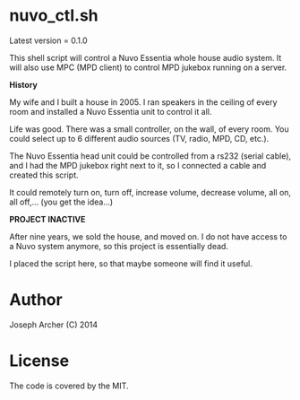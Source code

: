 nuvo_ctl.sh
=======

Latest version = 0.1.0

This shell script will control a Nuvo Essentia whole house audio system.
It will also use MPC (MPD client) to control MPD jukebox running on a server.

**History**

My wife and I built a house in 2005. I ran speakers in the ceiling of every room and installed a Nuvo Essentia unit to control it all.

Life was good. There was a small controller, on the wall, of every room. You could select up to 6 different audio sources (TV, radio, MPD, CD, etc.).

The Nuvo Essentia head unit could be controlled from a rs232 (serial cable), and I had the MPD jukebox right next to it, so I connected a cable and created this script.

It could remotely turn on, turn off, increase volume, decrease volume, all on, all off,... (you get the idea...)


**PROJECT INACTIVE**

After nine years, we sold the house, and moved on. I do not have access to a Nuvo system anymore, so this project is essentially dead.

I placed the script here, so that maybe someone will find it useful.


Author
======

Joseph Archer (C) 2014


License
=======

The code is covered by the MIT.
